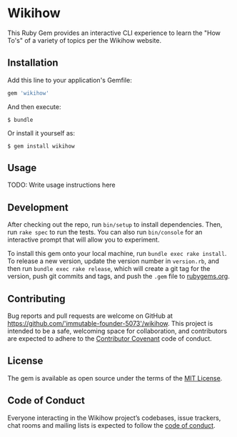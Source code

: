 # Wikihow

This Ruby Gem provides an interactive CLI experience to learn the "How To's" of a variety of topics per the Wikihow website.

## Installation

Add this line to your application's Gemfile:

```ruby
gem 'wikihow'
```

And then execute:

    $ bundle

Or install it yourself as:

    $ gem install wikihow

## Usage

TODO: Write usage instructions here

## Development

After checking out the repo, run `bin/setup` to install dependencies. Then, run `rake spec` to run the tests. You can also run `bin/console` for an interactive prompt that will allow you to experiment.

To install this gem onto your local machine, run `bundle exec rake install`. To release a new version, update the version number in `version.rb`, and then run `bundle exec rake release`, which will create a git tag for the version, push git commits and tags, and push the `.gem` file to [rubygems.org](https://rubygems.org).

## Contributing

Bug reports and pull requests are welcome on GitHub at https://github.com/'immutable-founder-5073'/wikihow. This project is intended to be a safe, welcoming space for collaboration, and contributors are expected to adhere to the [Contributor Covenant](http://contributor-covenant.org) code of conduct.

## License

The gem is available as open source under the terms of the [MIT License](https://opensource.org/licenses/MIT).

## Code of Conduct

Everyone interacting in the Wikihow project’s codebases, issue trackers, chat rooms and mailing lists is expected to follow the [code of conduct](https://github.com/'immutable-founder-5073'/wikihow/blob/master/CODE_OF_CONDUCT.md).
